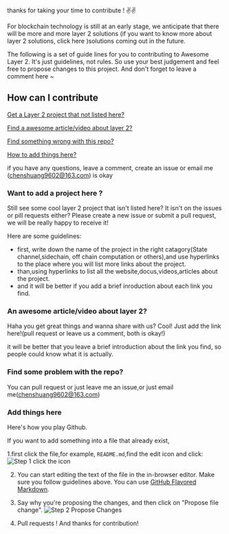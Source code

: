 
thanks for taking your time to contribute ! :v::v:

For blockchain technology is still at an early stage, we anticipate that there will be more and more layer 2 solutions (if you want to know more about layer 2 solutions, click here )solutions coming out in the future.

The following is a set of guide lines for you to contributing to Awesome Layer 2. It's just guidelines, not rules. So use your best judgement and feel free to propose changes to this project. And don't forget to leave a comment here ~

## How can I contribute
[Get a Layer 2 project that not listed here?](https://github.com/Awesome-Layer-2/Awesome-Layer-2/blob/master/contributing.md#want-to-add-a-project-here-)

[Find a awesome article/video about layer 2?](https://github.com/Awesome-Layer-2/Awesome-Layer-2/blob/master/contributing.md#an-awesome-articlevideo-about-layer-2)

[Find something wrong with this repo?](https://github.com/Awesome-Layer-2/Awesome-Layer-2/blob/master/contributing.md#find-some-problem-with-the-repo)

[How to add things here?](https://github.com/Awesome-Layer-2/Awesome-Layer-2/blob/master/contributing.md#add-things-here)

if you have any questions, leave a comment, create an issue or email me (chenshuang9602@163.com) is okay



### Want to add a project here ?
Still see some cool layer 2 project that isn't listed here? It isn't on the issues or pill requests either? Please create a new issue or submit a pull request, we will be really happy to receive it! 

Here are some guidelines:
- first, write down the name of the project in the right catagory(State channel,sidechain, off chain computation or others),and use hyperlinks to the place where you will list more links about the project.
- than,using hyperlinks to list all the website,docus,videos,articles about the project.
- and it will be better if you add a brief inroduction about each link you find.



### An awesome article/video about layer 2?
Haha you get great things and wanna share with us? Cool! Just add the link here!(pull request or leave us a comment, both is okay!)

it will be better that you leave a brief introduction about the link you find, so people could know what it is actually.

### Find some problem with the repo?
You can pull request or just leave me an issue,or just email me(chenshuang9602@163.com)

### Add things here
Here's how you play Github.

If you want to add something into a file that already exist, 

1.first click the file,for example, `README.md`,find the edit icon and click:![Step 1 click the icon](https://github.com/Awesome-Layer-2/Awesome-Layer-2/blob/master/images/Step%201%20.png)

2. You can start editing the text of the file in the in-browser editor. Make sure you follow guidelines above. You can use [GitHub Flavored Markdown](https://help.github.com/articles/github-flavored-markdown/). 

3. Say why you're proposing the changes, and then click on "Propose file change". ![Step 2 Propose Changes](https://github.com/Awesome-Layer-2/Awesome-Layer-2/blob/master/images/Step%202%20.png)

4. Pull requests ! And thanks for contribution!



